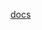 [docs](https://raw.githubusercontent.com/MikalaiYatsyna/terraform-cloudflare-dns-records/master/README.md ':include')